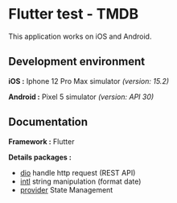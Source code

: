 # Flutter test - TMDB

This application works on iOS and Android.

## Development environment
**iOS :**
Iphone 12 Pro Max simulator *(version: 15.2)* 

**Android :**
Pixel 5 simulator *(version: API 30)* 

## Documentation

**Framework :** Flutter

**Details packages :**
- [dio](https://pub.dev/packages/dio) handle http request (REST API)
- [intl](https://pub.dev/packages/intl) string manipulation (format date)
- [provider](https://pub.dev/packages/provider) State Management


